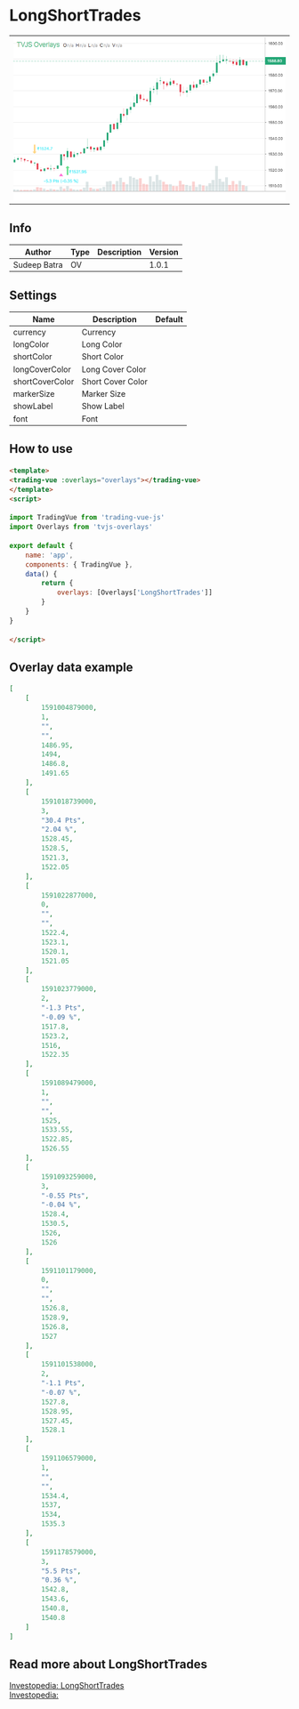 
# LongShortTrades

<table><tr><td>
  <img width="800" heigth="480" src="screen.png" alt="screen">
</td></tr></table>

## Info

| Author | Type | Description | Version |
| ------ | ---- | ----------- | ------- |
| Sudeep Batra | OV |  | 1.0.1 |


## Settings

| Name | Description | Default |
| ---- | ----------- | ------- |
| currency | Currency |  |
| longColor | Long Color |  |
| shortColor | Short Color |  |
| longCoverColor | Long Cover Color |  |
| shortCoverColor | Short Cover Color |  |
| markerSize | Marker Size |  |
| showLabel | Show Label |  |
| font | Font |  |

## How to use

```html
<template>
<trading-vue :overlays="overlays"></trading-vue>
</template>
<script>

import TradingVue from 'trading-vue-js'
import Overlays from 'tvjs-overlays'

export default {
    name: 'app',
    components: { TradingVue },
    data() {
        return {
            overlays: [Overlays['LongShortTrades']]
        }
    }
}

</script>

```

## Overlay data example

```json
[
    [
        1591004879000,
        1,
        "",
        "",
        1486.95,
        1494,
        1486.8,
        1491.65
    ],
    [
        1591018739000,
        3,
        "30.4 Pts",
        "2.04 %",
        1528.45,
        1528.5,
        1521.3,
        1522.05
    ],
    [
        1591022877000,
        0,
        "",
        "",
        1522.4,
        1523.1,
        1520.1,
        1521.05
    ],
    [
        1591023779000,
        2,
        "-1.3 Pts",
        "-0.09 %",
        1517.8,
        1523.2,
        1516,
        1522.35
    ],
    [
        1591089479000,
        1,
        "",
        "",
        1525,
        1533.55,
        1522.85,
        1526.55
    ],
    [
        1591093259000,
        3,
        "-0.55 Pts",
        "-0.04 %",
        1528.4,
        1530.5,
        1526,
        1526
    ],
    [
        1591101179000,
        0,
        "",
        "",
        1526.8,
        1528.9,
        1526.8,
        1527
    ],
    [
        1591101538000,
        2,
        "-1.1 Pts",
        "-0.07 %",
        1527.8,
        1528.95,
        1527.45,
        1528.1
    ],
    [
        1591106579000,
        1,
        "",
        "",
        1534.4,
        1537,
        1534,
        1535.3
    ],
    [
        1591178579000,
        3,
        "5.5 Pts",
        "0.36 %",
        1542.8,
        1543.6,
        1540.8,
        1540.8
    ]
]
```

## Read more about LongShortTrades

[Investopedia: LongShortTrades](https://www.investopedia.com/search?q=LongShortTrades)<br>
[Investopedia: ](https://www.investopedia.com/search?q=)

